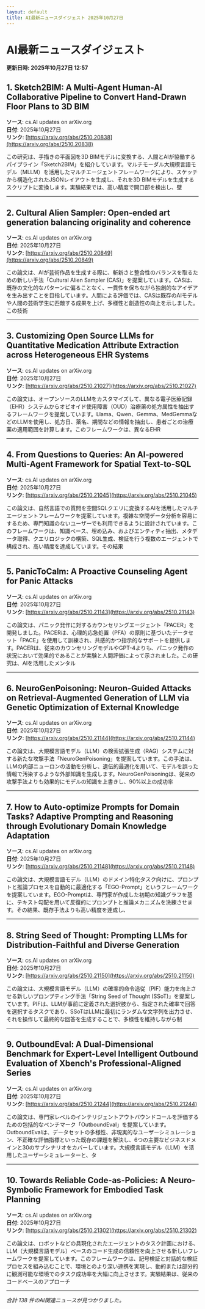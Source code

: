 ```yaml
---
layout: default
title: AI最新ニュースダイジェスト 2025年10月27日
---
```


# AI最新ニュースダイジェスト
**更新日時: 2025年10月27日 12:57**

## 1. Sketch2BIM: A Multi-Agent Human-AI Collaborative Pipeline to Convert Hand-Drawn Floor Plans to 3D BIM

**ソース**: cs.AI updates on arXiv.org  
**日付**: 2025年10月27日  
**リンク**: [https://arxiv.org/abs/2510.20838](https://arxiv.org/abs/2510.20838)  

この研究は、手描きの平面図を3D BIMモデルに変換する、人間とAIが協働するパイプライン「Sketch2BIM」を紹介しています。マルチモーダル大規模言語モデル（MLLM）を活用したマルチエージェントフレームワークにより、スケッチから構造化されたJSONレイアウトを生成し、それを3D BIMモデルを生成するスクリプトに変換します。実験結果では、高い精度で開口部を検出し、壁  

---

## 2. Cultural Alien Sampler: Open-ended art generation balancing originality and coherence

**ソース**: cs.AI updates on arXiv.org  
**日付**: 2025年10月27日  
**リンク**: [https://arxiv.org/abs/2510.20849](https://arxiv.org/abs/2510.20849)  

この論文は、AIが芸術作品を生成する際に、斬新さと整合性のバランスを取るための新しい手法「Cultural Alien Sampler (CAS)」を提案しています。CASは、既存の文化的なパターンに偏ることなく、一貫性を保ちながら独創的なアイデアを生み出すことを目指しています。人間による評価では、CASは既存のAIモデルや人間の芸術学生に匹敵する成果を上げ、多様性と創造性の向上を示しました。この技術  

---

## 3. Customizing Open Source LLMs for Quantitative Medication Attribute Extraction across Heterogeneous EHR Systems

**ソース**: cs.AI updates on arXiv.org  
**日付**: 2025年10月27日  
**リンク**: [https://arxiv.org/abs/2510.21027](https://arxiv.org/abs/2510.21027)  

この論文は、オープンソースのLLMをカスタマイズして、異なる電子医療記録（EHR）システムからオピオイド使用障害（OUD）治療薬の処方属性を抽出するフレームワークを提案しています。Llama、Qwen、Gemma、MedGemmaなどのLLMを使用し、処方日、薬名、期間などの情報を抽出し、患者ごとの治療薬の適用範囲を計算します。このフレームワークは、異なるEHR  

---

## 4. From Questions to Queries: An AI-powered Multi-Agent Framework for Spatial Text-to-SQL

**ソース**: cs.AI updates on arXiv.org  
**日付**: 2025年10月27日  
**リンク**: [https://arxiv.org/abs/2510.21045](https://arxiv.org/abs/2510.21045)  

この論文は、自然言語での質問を空間SQLクエリに変換するAIを活用したマルチエージェントフレームワークを提案しています。複雑な空間データ分析を容易にするため、専門知識のないユーザーでも利用できるように設計されています。このフレームワークは、知識ベース、埋め込み、およびエンティティ抽出、メタデータ取得、クエリロジックの構築、SQL生成、検証を行う複数のエージェントで構成され、高い精度を達成しています。その結果  

---

## 5. PanicToCalm: A Proactive Counseling Agent for Panic Attacks

**ソース**: cs.AI updates on arXiv.org  
**日付**: 2025年10月27日  
**リンク**: [https://arxiv.org/abs/2510.21143](https://arxiv.org/abs/2510.21143)  

この論文は、パニック発作に対するカウンセリングエージェント「PACER」を開発しました。PACERは、心理的応急処置（PFA）の原則に基づいたデータセット「PACE」を使用して訓練され、共感的かつ指示的なサポートを提供します。PACERは、従来のカウンセリングモデルやGPT-4よりも、パニック発作の状況において効果的であることが実験と人間評価によって示されました。この研究は、AIを活用したメンタル  

---

## 6. NeuroGenPoisoning: Neuron-Guided Attacks on Retrieval-Augmented Generation of LLM via Genetic Optimization of External Knowledge

**ソース**: cs.AI updates on arXiv.org  
**日付**: 2025年10月27日  
**リンク**: [https://arxiv.org/abs/2510.21144](https://arxiv.org/abs/2510.21144)  

この論文は、大規模言語モデル（LLM）の検索拡張生成（RAG）システムに対する新たな攻撃手法「NeuroGenPoisoning」を提案しています。この手法は、LLMの内部ニューロンの活動を分析し、遺伝的最適化を用いて、モデルを誤った情報で汚染するような外部知識を生成します。NeuroGenPoisoningは、従来の攻撃手法よりも効果的にモデルの知識を上書きし、90%以上の成功率  

---

## 7. How to Auto-optimize Prompts for Domain Tasks? Adaptive Prompting and Reasoning through Evolutionary Domain Knowledge Adaptation

**ソース**: cs.AI updates on arXiv.org  
**日付**: 2025年10月27日  
**リンク**: [https://arxiv.org/abs/2510.21148](https://arxiv.org/abs/2510.21148)  

この論文は、大規模言語モデル（LLM）のドメイン特化タスク向けに、プロンプトと推論プロセスを自動的に最適化する「EGO-Prompt」というフレームワークを提案しています。EGO-Promptは、専門家が作成した初期の知識グラフを基に、テキスト勾配を用いて反復的にプロンプトと推論メカニズムを洗練させます。その結果、既存手法よりも高い精度を達成し、  

---

## 8. String Seed of Thought: Prompting LLMs for Distribution-Faithful and Diverse Generation

**ソース**: cs.AI updates on arXiv.org  
**日付**: 2025年10月27日  
**リンク**: [https://arxiv.org/abs/2510.21150](https://arxiv.org/abs/2510.21150)  

この論文は、大規模言語モデル（LLM）の確率的命令追従（PIF）能力を向上させる新しいプロンプティング手法「String Seed of Thought (SSoT)」を提案しています。PIFは、LLMが事前に定義された選択肢から、指定された確率で回答を選択するタスクであり、SSoTはLLMに最初にランダムな文字列を出力させ、それを操作して最終的な回答を生成することで、多様性を維持しながら制  

---

## 9. OutboundEval: A Dual-Dimensional Benchmark for Expert-Level Intelligent Outbound Evaluation of Xbench's Professional-Aligned Series

**ソース**: cs.AI updates on arXiv.org  
**日付**: 2025年10月27日  
**リンク**: [https://arxiv.org/abs/2510.21244](https://arxiv.org/abs/2510.21244)  

この論文は、専門家レベルのインテリジェントアウトバウンドコールを評価するための包括的なベンチマーク「OutboundEval」を提案しています。OutboundEvalは、データセットの多様性、非現実的なユーザーシミュレーション、不正確な評価指標といった既存の課題を解決し、6つの主要なビジネスドメインと30のサブシナリオをカバーしています。大規模言語モデル（LLM）を活用したユーザーシミュレーターと、タ  

---

## 10. Towards Reliable Code-as-Policies: A Neuro-Symbolic Framework for Embodied Task Planning

**ソース**: cs.AI updates on arXiv.org  
**日付**: 2025年10月27日  
**リンク**: [https://arxiv.org/abs/2510.21302](https://arxiv.org/abs/2510.21302)  

この論文は、ロボットなどの具現化されたエージェントのタスク計画における、LLM（大規模言語モデル）ベースのコード生成の信頼性を向上させる新しいフレームワークを提案しています。このフレームワークは、記号検証と対話的な検証プロセスを組み込むことで、環境とのより深い連携を実現し、動的または部分的に観測可能な環境でのタスク成功率を大幅に向上させます。実験結果は、従来のコードベースのアプローチ  

---

*合計 138 件のAI関連ニュースが見つかりました。*
